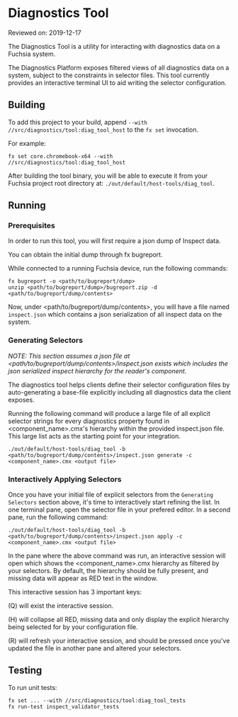 # Diagnostics Tool

Reviewed on: 2019-12-17

The Diagnostics Tool is a utility for interacting with diagnostics data
on a Fuchsia system.

The Diagnostics Platform exposes filtered views of all diagnostics
data on a system, subject to the constraints in selector files. This
tool currently provides an interactive terminal UI to aid writing the
selector configuration.

## Building

To add this project to your build, append `--with //src/diagnostics/tool:diag_tool_host`
to the `fx set` invocation.

For example:

```
fx set core.chromebook-x64 --with //src/diagnostics/tool:diag_tool_host
```

After building the tool binary, you will be able to execute it from
 your Fuchsia project root directory at:
`./out/default/host-tools/diag_tool`.

## Running

### Prerequisites

In order to run this tool, you will first require a json dump of Inspect data.

You can obtain the initial dump through fx bugreport. 

While connected to a running Fuchsia device, run the following commands:

```
fx bugreport -o <path/to/bugreport/dump>
unzip <path/to/bugreport/dump>/bugreport.zip -d <path/to/bugreport/dump/contents>
```

Now, under <path/to/bugreport/dump/contents>, you will have a file named 
`inspect.json` which contains a json serialization of all inspect data 
on the system.

### Generating Selectors 

*NOTE: This section assumes a json file at <path/to/bugreport/dump/contents>/inspect.json 
exists which includes the json serialized inspect hierarchy for the reader's component.*

The diagnostics tool helps clients define their selector configuration files 
by auto-generating a base-file explicitly including all diagnostics data the client
exposes.

Running the following command will produce a large file of all explicit selector 
strings for every diagnostics property found in <component_name>.cmx's hierarchy
within the provided inspect.json file. This large list acts as the starting point
for your integration.

```
./out/default/host-tools/diag_tool -b <path/to/bugreport/dump/contents>/inspect.json generate -c <component_name>.cmx <output file>
```

### Interactively Applying Selectors
Once you have your initial file of explicit selectors from the `Generating Selectors` 
section above, it's time to interactively start refining the list. In one terminal
pane, open the selector file in your prefered editor. In a second pane, run the following command:

```
./out/default/host-tools/diag_tool -b <path/to/bugreport/dump/contents>/inspect.json apply -c <component_name>.cmx <output file>
```

In the pane where the above command was run, an interactive session will open which shows the <component_name>.cmx hierarchy
as filtered by your <output file> selectors. By default, the hierarchy should be fully present, and missing data will appear 
as RED text in the window. 

This interactive session has 3 important keys:

(Q) will exist the interactive session.

(H) will collapse all RED, missing data and only display the explicit hierarchy being selected for by your configuration file.

(R) will refresh your interactive session, and should be pressed once you've updated the file in another pane and altered your selectors.

## Testing
To run unit tests:

```
fx set ... --with //src/diagnostics/tool:diag_tool_tests
fx run-test inspect_validator_tests
```

